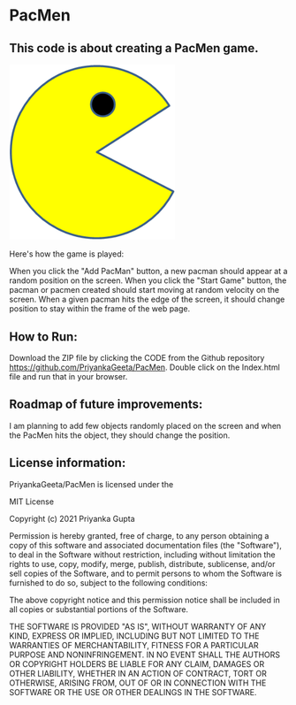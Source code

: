 # PacMen

## This code is about creating a PacMen game.

<img src= "PacMan1.png" width='300' />

Here's how the game is played:

When you click the "Add PacMan" button, a new pacman should appear at a random position on the screen.
When you click the "Start Game" button, the pacman or pacmen created should start moving at random velocity on the screen.
When a given pacman hits the edge of the screen, it should change position to stay within the frame of the web page.

## How to Run:
Download the ZIP file by clicking the CODE from the Github repository https://github.com/PriyankaGeeta/PacMen. Double click on the Index.html file and run that in your browser.

## Roadmap of future improvements:
I am planning to add few objects randomly placed on the screen and when the PacMen hits the object, they should change the position.

## License information: 
PriyankaGeeta/PacMen is licensed under the

MIT License

Copyright (c) 2021 Priyanka Gupta

Permission is hereby granted, free of charge, to any person obtaining a copy
of this software and associated documentation files (the "Software"), to deal
in the Software without restriction, including without limitation the rights
to use, copy, modify, merge, publish, distribute, sublicense, and/or sell
copies of the Software, and to permit persons to whom the Software is
furnished to do so, subject to the following conditions:

The above copyright notice and this permission notice shall be included in all
copies or substantial portions of the Software.

THE SOFTWARE IS PROVIDED "AS IS", WITHOUT WARRANTY OF ANY KIND, EXPRESS OR
IMPLIED, INCLUDING BUT NOT LIMITED TO THE WARRANTIES OF MERCHANTABILITY,
FITNESS FOR A PARTICULAR PURPOSE AND NONINFRINGEMENT. IN NO EVENT SHALL THE
AUTHORS OR COPYRIGHT HOLDERS BE LIABLE FOR ANY CLAIM, DAMAGES OR OTHER
LIABILITY, WHETHER IN AN ACTION OF CONTRACT, TORT OR OTHERWISE, ARISING FROM,
OUT OF OR IN CONNECTION WITH THE SOFTWARE OR THE USE OR OTHER DEALINGS IN THE
SOFTWARE.

